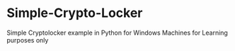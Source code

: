 # Simple-Crypto-Locker
Simple Cryptolocker example in Python for Windows Machines for Learning purposes only
